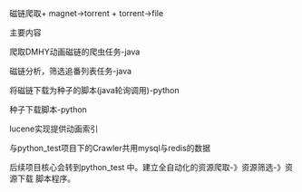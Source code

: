 <p>磁链爬取+ magnet->torrent + torrent->file</p>
<p>主要内容</p>
<p>爬取DMHY动画磁链的爬虫任务-java</p>
<p>磁链分析，筛选追番列表任务-java</p>
<p>将磁链下载为种子的脚本(java轮询调用)-python</p>
<p>种子下载脚本-python</p>
<p>lucene实现提供动画索引</p>
<p>与python_test项目下的Crawler共用mysql与redis的数据<p>
<P> 后续项目核心会转到python_test 中。建立全自动化的资源爬取-》资源筛选-》资源下载 脚本程序。<P>


